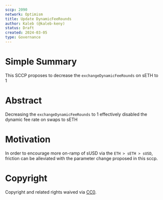 ```yaml
---
sccp: 2090
network: Optimism
title: Update DynamicFeeRounds
author: Kaleb (@kaleb-keny)
status: Draft
created: 2024-03-05
type: Governance
---
```


# Simple Summary

This SCCP proposes to decrease the `exchangeDynamicFeeRounds` on sETH to 1

# Abstract

Decreasing the `exchangeDynamicFeeRounds` to 1 effectively disabled the dynamic fee rate on swaps to sETH

# Motivation

In order to encourage more on-ramp of sUSD via the `ETH > sETH > sUSD`, friction can be alleviated with the parameter change proposed in this sccp.  

# Copyright

Copyright and related rights waived via [CC0](https://creativecommons.org/publicdomain/zero/1.0/).


